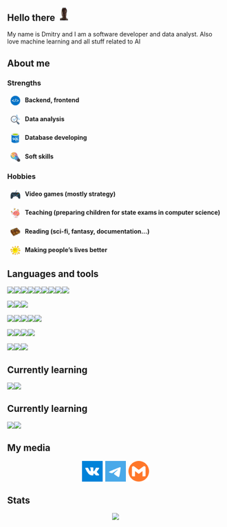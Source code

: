 ## Hello there<img height="20" width="20" style="display: inline;height: 1.5em;margin: auto .5em;" src="./img/webp/helloThere.webp">
My name is Dmitry and I am a software developer and data analyst. Also love machine learning and all stuff related to AI
## About me
### Strengths

#### <img width="24" height="24" style="display: inline; vertical-align: middle;margin: 0em .5em 0 .5em;" src="./img/webp/web.webp" /> Backend, frontend

#### <img width="24" height="24" style="display: inline; vertical-align: middle; margin: 0em .5em 0 .5em;" src="./img/webp/dataanalysis.webp" /> Data analysis

#### <img width="24" height="24" style="display: inline; vertical-align: middle; margin: 0em .5em 0 .5em;" src="./img/webp/database.webp" /> Database developing

#### <img width="24" height="24" style="display: inline; vertical-align: middle; margin: 0em .5em 0 .5em;" src="./img/webp/softskills.webp" /> Soft skills

### Hobbies
#### <img width="24" height="24" style="display: inline; vertical-align: middle; margin: 0em .5em 0 .5em;" src="./img/webp/gaming.webp" /> Video games (mostly strategy)

#### <img width="24" height="24" style="display: inline; vertical-align: middle; margin: 0em .5em 0 .5em;" src="./img/webp/teaching.webp" /> Teaching (preparing children for state exams in computer science)

#### <img width="24" height="24" style="display: inline; vertical-align: middle; margin: 0em .5em 0 .5em;" src="./img/webp/reading.webp" /> Reading (sci-fi, fantasy, documentation...)

#### <img width="24" height="24" style="display: inline; vertical-align: middle; margin: 0em .5em 0 .5em;" src="./img/webp/happiness.webp" /> Making people’s lives better

## Languages and tools
<img src="https://img.shields.io/badge/python-3670A0?style=for-the-badge&logo=python&logoColor=ffdd54" /><img src="https://img.shields.io/badge/numpy-%23013243?style=for-the-badge&logo=numpy" /><img src="https://img.shields.io/badge/pandas-%23150458?style=for-the-badge&logo=pandas" /><img src="https://img.shields.io/badge/scikit--learn-F7931E?style=for-the-badge&logo=scikitlearn&logoColor=fff" /><img src="https://img.shields.io/badge/dask-FDA061?style=for-the-badge&logo=dask&logoColor=000" /><img src="https://img.shields.io/badge/pyspark-fff?style=for-the-badge&logo=apachespark&logoColor=#E25A1C" /><img src="https://img.shields.io/badge/plotly-3F4F75?style=for-the-badge&logo=plotly&logoColor=fff" /><img src="https://img.shields.io/badge/cytoscape-F7DF1E?style=for-the-badge&logo=cytoscapedotjs&logoColor=000" /><img src="https://img.shields.io/badge/flask-000000?style=for-the-badge&logo=flask&logoColor=fff" />

<img src="https://img.shields.io/badge/java-%23ED8B00.svg?style=for-the-badge&logo=java&logoColor=white" /><img src="https://img.shields.io/badge/spring-6DB33F.svg?style=for-the-badge&logo=spring&logoColor=white" /><img src="https://img.shields.io/badge/maven-C71A36.svg?style=for-the-badge&logo=apachemaven&logoColor=white" />

<img src="https://img.shields.io/badge/html5-%23E34F26.svg?style=for-the-badge&logo=html5&logoColor=white" /><img src="https://img.shields.io/badge/css3-%231572B6.svg?style=for-the-badge&logo=css3&logoColor=white" /><img src="https://img.shields.io/badge/scss-CC6699.svg?style=for-the-badge&logo=sass&logoColor=fff" /><img src="https://img.shields.io/badge/javascript-%23323330.svg?style=for-the-badge&logo=javascript&logoColor=%23F7DF1E" /><img src="https://img.shields.io/badge/react-%2320232a.svg?style=for-the-badge&logo=react&logoColor=%2361DAFB" />

<img src="https://img.shields.io/badge/postgres-%23316192.svg?style=for-the-badge&logo=postgresql&logoColor=white" /><img src="https://img.shields.io/badge/SQLite-2d00c2?style=for-the-badge&logo=SQLite&logoColor=white" /><img src="https://img.shields.io/badge/MySQL-4479A1?style=for-the-badge&logo=MySQL&logoColor=white" /><img src="https://img.shields.io/badge/oracle_sql-F80000?style=for-the-badge&logo=oracle&logoColor=white" />


<img src="https://img.shields.io/badge/Linux-FCC624?style=for-the-badge&logo=Linux&logoColor=000" /><img src="https://img.shields.io/badge/Ubuntu-E95420?style=for-the-badge&logo=ubuntu&logoColor=white" /><img src="https://img.shields.io/badge/docker-fff?style=for-the-badge&logo=docker" />

## Currently learning
<img src="https://img.shields.io/badge/react_native-%2320232a.svg?style=for-the-badge&logo=react&logoColor=%2361DAFB" /><img src="https://img.shields.io/badge/typescript-3178C6?style=for-the-badge&logo=typescript&logoColor=white" />

## Currently learning
<img src="https://img.shields.io/badge/react_native-%2320232a.svg?style=for-the-badge&logo=react&logoColor=%2361DAFB" /><img src="https://img.shields.io/badge/typescript-3178C6?style=for-the-badge&logo=typescript&logoColor=white" />

## My media

<div align="center">
    <a target="_blank" href="https://vk.com/fire_n_blood" aria-label="vk"
        style="display: inline-block; width: 50px; height: 50px; position: relative; overflow: hidden; vertical-align: middle;">
        <img src="./img/svg/vk.svg" style="height: 3rem;" />
    </a>
    <a target="_blank" href="https://t.me/redegit" aria-label="t.me"
        style="display: inline-block; width: 50px; height: 50px; position: relative; overflow: hidden; vertical-align: middle;">
        <img src="./img/svg/tg.svg" style="height: 3rem;" />
    </a>
    <!-- <a target="_blank" href="https://discordapp.com/users/_redraccoon" aria-label="discord"
        style="display: inline-block; width: 50px; height: 50px; position: relative; overflow: hidden; vertical-align: middle;">
        <img src="./img/svg/discord.svg" style="height: 3rem;" />
    </a> -->
    <a target="_blank" href="mailto:kareydinil@gmail.com" aria-label="mailto"
        style="display: inline-block; width: 50px; height: 50px; position: relative; overflow: hidden; vertical-align: middle;">
        <img src="./img/svg/mail.svg" style="height: 3rem;" />
    </a>
</div>

## Stats
<div align=center>
    <img src="https://github-readme-stats.vercel.app/api/top-langs/?username=Redegit&layout=compact">
</div>
